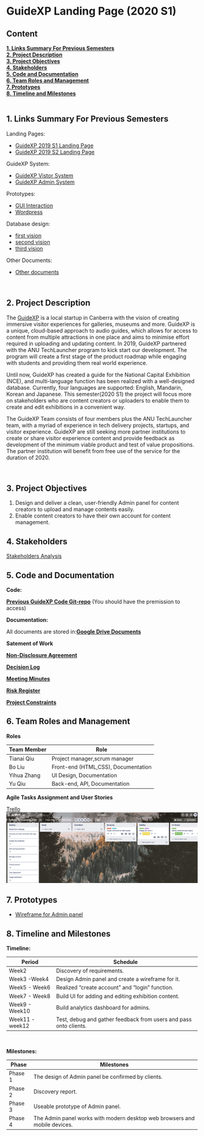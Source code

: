 <h1> GuideXP Landing Page (2020 S1) </h1>


<h2><a name = "content"> Content </a></h2>
<a href = "#Title1"><b> 1. Links Summary For Previous Semesters</b></a><br/>
<a href = "#Title2"><b> 2. Project Description </b></a><br/>
<a href = "#Title3"><b> 3. Project Objectives </b></a><br/>
<a href = "#Title3"><b> 4. Stakeholders </b></a><br/>
<a href = "#Title4"><b> 5. Code and Documentation </b></a><br/>
<a href = "#Title5"><b> 6. Team Roles and Management </b></a><br/>
<a href = "#Title7"><b> 7. Prototypes </b></a><br/>
<a href = "#Title7"><b> 8. Timeline and Milestones </b></a><br/>


<br />

<h2><a name = "Title1"> 1. Links Summary For Previous Semesters </a></h2>
Landing Pages:

* [GuideXP 2019 S1 Landing Page](https://github.com/DannyFirmin/GuideXP)
* [GuideXP 2019 S2 Landing Page](https://github.com/LiangHong95/GuideXP-S2)

GuideXP System:
* [GuideXP Vistor System](http://www.guidexp.me/)
* [GuideXP Admin System](http://admin.guidexp.me/)

Prototypes:
* [GUI Interaction](https://marvelapp.com/317d466/screen/33853357) <br />
* [Wordpress](http://www.guidexp.me/) <br />

Database design:
* [first vision](https://www.lucidchart.com/invitations/accept/39d53fbc-2016-4d15-a900-5f4fec0fa3a1) 
* [second vision](https://www.lucidchart.com/invitations/accept/417d04a8-97d1-422d-bb2d-6080383ad8e0)
* [third vision](https://www.lucidchart.com/invitations/accept/3d2586b6-eec2-4e6a-8d67-1ba96490d14f) 

Other Documents:
* [Other documents](https://drive.google.com/drive/folders/1vlHtUTdZJLL3UvgfdeNcpHwl79rGUgx4)

<br />
<h2><a name = "Title2"> 2. Project Description </a></h2>

The [GuideXP](https://guidexp.wordpress.com) is a local startup in Canberra with the vision of creating immersive visitor experiences for galleries, museums and more. GuideXP is a unique, cloud-based approach to audio guides, which allows for access to content from multiple attractions in one place and aims to minimise effort required in uploading and updating content.
In 2019, GuideXP partnered with the ANU TechLauncher program to kick start our development. The program will create a first stage of the product roadmap while engaging with students and providing them real world experience.

Until now, GuideXP has created a guide for the National Capital Exhibition (NCE),  and multi-language function has been realized with a well-designed database. Currently, four languages are supported: English, Mandarin, Korean and Japanese. This semester(2020 S1) the project will focus more on stakeholders who are content creators or uploaders to enable them to create and edit exhibitions in a convenient way.

The GuideXP Team consists of four members plus the ANU TechLauncher team, with a myriad of experience in tech delivery projects, startups, and visitor experience. GuideXP are still seeking more partner institutions to create or share visitor experience content and provide feedback as development of the minimum viable product and test of value propositions. The partner institution will benefit from free use of the service for the duration of 2020.

<br />
<h2><a name = "Title3"> 3. Project Objectives </a></h2>

1. Design and deliver a clean, user-friendly Admin panel for content creators to upload and manage contents easily.
2. Enable content creators to have their own account for content management. 


<h2><a name = "Title4"> 4. Stakeholders </a></h2>

[Stakeholders Analysis](https://docs.google.com/document/d/1hDFjIDjssqOJJuoqBi19sYtM-zO9WH9V/edit) <br />



<h2><a name = "Title5"> 5. Code and Documentation </a></h2>


**Code:**
  
[**Previous GuideXP Code Git-repo**](https://github.com/DannyFirmin/GuideXP-Codes) (You should have the premission to access)


**Documentation:**

All documents are stored in:[**Google Drive Documents**](https://drive.google.com/drive/folders/1QoNqJZiU1M6AorfAg9V4DFvdGGcFCpim)

**Satement of Work**

[**Non-Disclosure Agreement**](https://dochub.com/494799344qta/7nelbZ7/signed-non-disclosure-agreement-pdf)

[**Decision Log**](https://docs.google.com/spreadsheets/d/1hQt11Xt4dzNecmyvOS8pPnrNFop7u1uW/edit#gid=1651838644)

[**Meeting Minutes**](https://drive.google.com/drive/folders/1h3PqQCQRvhWUd26UFqAXK24vy-yfvR3_)

[**Risk Register**](https://dochub.com/494799344qta/q4WOQaE/project-risk-register-pdf)

[**Project Constraints**](https://dochub.com/494799344qta/pkMODDD/project-constraints-pdf)


<h2><a name = "Title5"> 6. Team Roles and Management </a></h2>

**Roles**

| Team Member                      | Role                                     | 
|----------------------------------|------------------------------------------| 
| Tianai Qiu                       | Project manager,scrum manager            | 
| Bo Liu                           | Front-end (HTML,CSS), Documentation      | 
| Yihua Zhang                      | UI Design, Documentation                 |
| Yu Qiu                           | Back-end, API, Documentation             |              

**Agile Tasks Assignment and User Stories**

[Trello](https://trello.com/b/XKZ5eXEm/guidexp-techlauncher-2020) <br />
![Trello](https://github.com/TianaiQiu/GuideXP/blob/master/trello%202020Sem1.png)<br/>

<h2><a name = "Title7"> 7. Prototypes</a></h2>

* [Wireframe for Admin panel](https://share.proto.io/FN2QJE/)


<h2><a name = "Title7"> 8. Timeline and Milestones</a></h2>

**Timeline:**

|Period               |    Schedule                                                                                  | 
|---------------------|----------------------------------------------------------------------------------------------| 
|Week2                |Discovery of requirements.                                                                    |
|Week3 -Week4         |Design Admin panel and create a wireframe for it.                                             |
|Week5 - Week6        |Realized “create account” and “login” function.                                               |
|Week7 - Week8        |Build UI for adding and editing exhibition content.                                           |
|Week9 - Week10       |Build analytics dashboard for admins.                                                         |
|Week11 - week12      |Test, debug and gather feedback from users and pass onto clients.                             |

<br />

**Milestones:**

| Phase          |    Milestones                                                                               | 
|----------------|---------------------------------------------------------------------------------------------| 
| Phase 1        |The design of Admin panel be confirmed by clients.                                           |
| Phase 2        |Discovery report.                                                                            |
| Phase 3        |Useable prototype of Admin panel.                                                            |
| Phase 4        |The Admin panel works with modern desktop web browsers and mobile devices.                   |
                                                      

<br />


